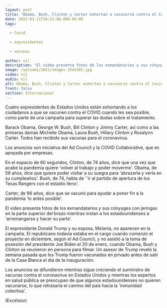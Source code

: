 ```yaml
---
layout: post
title: "Obama, Bush, Clinton y Carter exhortan a vacunarse contra el Covid"
date: 2021-03-11T16:21:00.000-06:00
tags:
  
  - Covid
  
  - expresidentes
  
  - vacunas
  
author: nil
description: "El video presenta fotos de los exmandatarios y sus cónyuges con jeringas en la parte superior del brazo mientras instan a los estadounidenses a 'arremangarse y hacer su parte'"
image: /uploads/2021/images-2543365.jpg
video: nil
audio: nil
alt: Obama, Bush, Clinton y Carter exhortan a vacunarse contra el Covid
front: false
section: Internacional
---
```


Cuatro expresidentes de Estados Unidos están exhortando a los ciudadanos a que se vacunen contra el COVID cuando les sea posible, como parte de una campaña para superar las dudas sobre el tratamiento.

Barack Obama, George W. Bush, Bill Clinton y Jimmy Carter, así como a las primeras damas Michelle Obama, Laura Bush, Hillary Clinton y Rosalynn Carter. Todos han recibido sus vacunas para el coronavirus.

Los anuncios son iniciativa del Ad Council y la COVID Collaborative, que es apoyada por empresas.

En el espacio de 60 segundos, Clinton, de 74 años, dice que una vez que acabe la pandemia quiere 'volver al trabajo y poder moverme'. Obama, de 59 años, dice que quiere poder visitar a su suegra para 'abrazarla y verla en su cumpleaños'. Bush, de 74, habla de `'ir al partido de apertura de los Texas Rangers con el estadio lleno'.

Carter, de 96 años, dice que se vacunó para ayudar a poner fin a la pandemia 'lo antes posible'.

El video presenta fotos de los exmandatarios y sus cónyuges con jeringas en la parte superior del brazo mientras instan a los estadounidenses a 'arremangarse y hacer su parte'.

El expresidente Donald Trump y su esposa, Melania, no aparecen en la campaña. El republicano todavía estaba en el cargo cuando comenzó el proyecto en diciembre, según el Ad Council, y no asistió a la toma de posesión del presidente Joe Biden el 20 de enero, cuando Obama, Bush y Clinton se reunieron en persona para filmar. Un asesor de Trump reveló la semana pasada que los Trump fueron vacunados en privado antes de salir de la Casa Blanca el día de la inauguración.

Los anuncios se difundieron mientras sigue creciendo el suministro de vacunas contra el coronavirus en Estados Unidos y mientras los expertos en salud pública se preocupan de que algunos estadounidenses no quieren vacunarse, lo que retrasaría el camino del país hacia la 'inmunidad colectiva'.

(Excélsior)